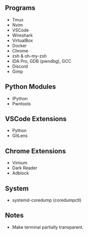 ## Programs
- Tmux
- Nvim
- VSCode
- Wireshark
- VirtualBox
- Docker
- Chrome
- zsh & oh-my-zsh
- IDA Pro, GDB (pwndbg), GCC
- Discord
- Gimp


## Python Modules
- IPython
- Pwntools


## VSCode Extensions
- Python
- GitLens

## Chrome Extensions
- Vimium
- Dark Reader
- Adblock


## System
- systemd-coredump (coredumpctl)


## Notes
- Make terminal partially transparent.
